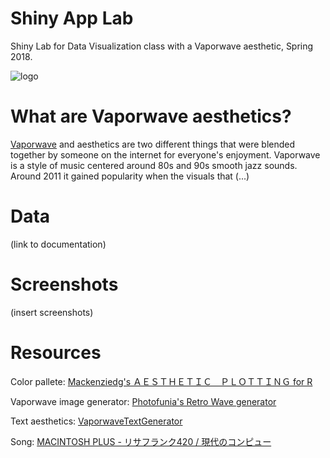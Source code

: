 # Shiny App Lab
Shiny Lab for Data Visualization class with a Vaporwave aesthetic, Spring 2018.

![logo](https://github.com/acastrops/Vaporwave-Shiny-App/blob/master/data/static/vapor.jpg?raw=true)

# What are Vaporwave aesthetics?

[Vaporwave](https://www.youtube.com/watch?v=MiUps9cQZd4) and aesthetics are two different things that were blended together by someone on the internet for everyone's enjoyment. Vaporwave is a style of music centered around 80s and 90s smooth jazz sounds. Around 2011 it gained popularity when the visuals that (...)

# Data

(link to documentation)

# Screenshots

(insert screenshots)

# Resources

Color pallete: [Mackenziedg's ＡＥＳＴＨＥＴＩＣ　ＰＬＯＴＴＩＮＧ for R](https://github.com/mackenziedg/aesthetic)

Vaporwave image generator: [Photofunia's Retro Wave generator](https://m.photofunia.com/effects/retro-wave)

Text aesthetics: [VaporwaveTextGenerator](https://lingojam.com/VaporwaveTextGenerator)

Song: [MACINTOSH PLUS - リサフランク420 / 現代のコンピュー](https://www.youtube.com/watch?v=cU8HrO7XuiE)
